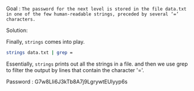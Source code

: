 Goal : `The password for the next level is stored in the file data.txt in one of the few human-readable strings, preceded by several ‘=’ characters.`

Solution: 

Finally, `strings` comes into play.
```sh
strings data.txt | grep =
```
Essentially, `strings` prints out all the strings in a file. and then we use grep to filter the output by lines that contain the character '='.


Password : G7w8LIi6J3kTb8A7j9LgrywtEUlyyp6s
